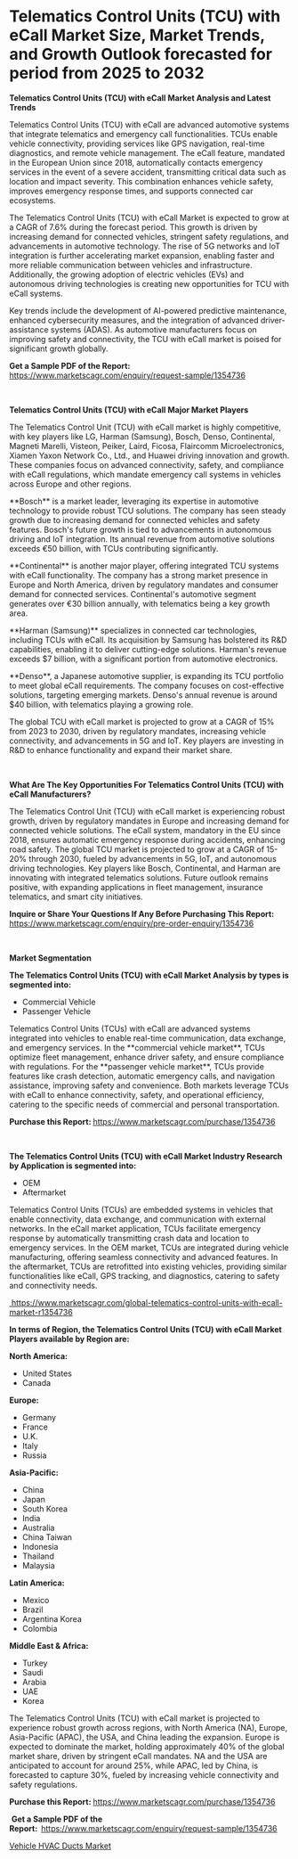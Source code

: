 <p><h1>Telematics Control Units (TCU) with eCall Market Size, Market Trends, and Growth Outlook forecasted for period from 2025 to 2032</h1></p><p><strong>Telematics Control Units (TCU) with eCall Market Analysis and Latest Trends</strong></p>
<p><p>Telematics Control Units (TCU) with eCall are advanced automotive systems that integrate telematics and emergency call functionalities. TCUs enable vehicle connectivity, providing services like GPS navigation, real-time diagnostics, and remote vehicle management. The eCall feature, mandated in the European Union since 2018, automatically contacts emergency services in the event of a severe accident, transmitting critical data such as location and impact severity. This combination enhances vehicle safety, improves emergency response times, and supports connected car ecosystems.</p><p>The Telematics Control Units (TCU) with eCall Market is expected to grow at a CAGR of 7.6% during the forecast period. This growth is driven by increasing demand for connected vehicles, stringent safety regulations, and advancements in automotive technology. The rise of 5G networks and IoT integration is further accelerating market expansion, enabling faster and more reliable communication between vehicles and infrastructure. Additionally, the growing adoption of electric vehicles (EVs) and autonomous driving technologies is creating new opportunities for TCU with eCall systems.</p><p>Key trends include the development of AI-powered predictive maintenance, enhanced cybersecurity measures, and the integration of advanced driver-assistance systems (ADAS). As automotive manufacturers focus on improving safety and connectivity, the TCU with eCall market is poised for significant growth globally.</p></p>
<p><strong>Get a Sample PDF of the Report:&nbsp;</strong> <a href="https://www.marketscagr.com/enquiry/request-sample/1354736?utm_campaign=1869&utm_medium=2&utm_source=Github&utm_content=ia&utm_term=24012025&utm_id=telematics-control-units-tcu-with-ecall">https://www.marketscagr.com/enquiry/request-sample/1354736</a></p>
<p>&nbsp;</p>
<p><strong>Telematics Control Units (TCU) with eCall Major Market Players</strong></p>
<p><p>The Telematics Control Unit (TCU) with eCall market is highly competitive, with key players like LG, Harman (Samsung), Bosch, Denso, Continental, Magneti Marelli, Visteon, Peiker, Laird, Ficosa, Flaircomm Microelectronics, Xiamen Yaxon Network Co., Ltd., and Huawei driving innovation and growth. These companies focus on advanced connectivity, safety, and compliance with eCall regulations, which mandate emergency call systems in vehicles across Europe and other regions.</p><p>**Bosch** is a market leader, leveraging its expertise in automotive technology to provide robust TCU solutions. The company has seen steady growth due to increasing demand for connected vehicles and safety features. Bosch's future growth is tied to advancements in autonomous driving and IoT integration. Its annual revenue from automotive solutions exceeds €50 billion, with TCUs contributing significantly.</p><p>**Continental** is another major player, offering integrated TCU systems with eCall functionality. The company has a strong market presence in Europe and North America, driven by regulatory mandates and consumer demand for connected services. Continental's automotive segment generates over €30 billion annually, with telematics being a key growth area.</p><p>**Harman (Samsung)** specializes in connected car technologies, including TCUs with eCall. Its acquisition by Samsung has bolstered its R&D capabilities, enabling it to deliver cutting-edge solutions. Harman's revenue exceeds $7 billion, with a significant portion from automotive electronics.</p><p>**Denso**, a Japanese automotive supplier, is expanding its TCU portfolio to meet global eCall requirements. The company focuses on cost-effective solutions, targeting emerging markets. Denso's annual revenue is around $40 billion, with telematics playing a growing role.</p><p>The global TCU with eCall market is projected to grow at a CAGR of 15% from 2023 to 2030, driven by regulatory mandates, increasing vehicle connectivity, and advancements in 5G and IoT. Key players are investing in R&D to enhance functionality and expand their market share.</p></p>
<p>&nbsp;</p>
<p><strong>What Are The Key Opportunities For Telematics Control Units (TCU) with eCall Manufacturers?</strong></p>
<p><p>The Telematics Control Unit (TCU) with eCall market is experiencing robust growth, driven by regulatory mandates in Europe and increasing demand for connected vehicle solutions. The eCall system, mandatory in the EU since 2018, ensures automatic emergency response during accidents, enhancing road safety. The global TCU market is projected to grow at a CAGR of 15-20% through 2030, fueled by advancements in 5G, IoT, and autonomous driving technologies. Key players like Bosch, Continental, and Harman are innovating with integrated telematics solutions. Future outlook remains positive, with expanding applications in fleet management, insurance telematics, and smart city initiatives.</p></p>
<p><strong>Inquire or Share Your Questions If Any Before Purchasing This Report:</strong> <a href="https://www.marketscagr.com/enquiry/pre-order-enquiry/1354736?utm_campaign=1869&utm_medium=2&utm_source=Github&utm_content=ia&utm_term=24012025&utm_id=telematics-control-units-tcu-with-ecall">https://www.marketscagr.com/enquiry/pre-order-enquiry/1354736</a></p>
<p>&nbsp;</p>
<p><strong>Market Segmentation</strong></p>
<p><strong>The Telematics Control Units (TCU) with eCall Market Analysis by types is segmented into:</strong></p>
<p><ul><li>Commercial Vehicle</li><li>Passenger Vehicle</li></ul></p>
<p><p>Telematics Control Units (TCUs) with eCall are advanced systems integrated into vehicles to enable real-time communication, data exchange, and emergency services. In the **commercial vehicle market**, TCUs optimize fleet management, enhance driver safety, and ensure compliance with regulations. For the **passenger vehicle market**, TCUs provide features like crash detection, automatic emergency calls, and navigation assistance, improving safety and convenience. Both markets leverage TCUs with eCall to enhance connectivity, safety, and operational efficiency, catering to the specific needs of commercial and personal transportation.</p></p>
<p><strong>Purchase this Report:&nbsp;</strong><a href="https://www.marketscagr.com/purchase/1354736?utm_campaign=1869&utm_medium=2&utm_source=Github&utm_content=ia&utm_term=24012025&utm_id=telematics-control-units-tcu-with-ecall">https://www.marketscagr.com/purchase/1354736</a></p>
<p>&nbsp;</p>
<p><strong>The Telematics Control Units (TCU) with eCall Market Industry Research by Application is segmented into:</strong></p>
<p><ul><li>OEM</li><li>Aftermarket</li></ul></p>
<p><p>Telematics Control Units (TCUs) are embedded systems in vehicles that enable connectivity, data exchange, and communication with external networks. In the eCall market application, TCUs facilitate emergency response by automatically transmitting crash data and location to emergency services. In the OEM market, TCUs are integrated during vehicle manufacturing, offering seamless connectivity and advanced features. In the aftermarket, TCUs are retrofitted into existing vehicles, providing similar functionalities like eCall, GPS tracking, and diagnostics, catering to safety and connectivity needs.</p></p>
<p><a href="https://www.marketscagr.com/global-telematics-control-units-with-ecall-market-r1354736?utm_campaign=1869&utm_medium=2&utm_source=Github&utm_content=ia&utm_term=24012025&utm_id=telematics-control-units-tcu-with-ecall">&nbsp;https://www.marketscagr.com/global-telematics-control-units-with-ecall-market-r1354736</a></p>
<p><strong>In terms of Region, the Telematics Control Units (TCU) with eCall Market Players available by Region are:</strong></p>
<p>
    <p> <strong> North America: </strong>
        <ul>
            <li>United States</li>
            <li>Canada</li>
        </ul>
        </p> 
    <p> <strong> Europe: </strong>
        <ul>
            <li>Germany</li>
            <li>France</li>
            <li>U.K.</li>
            <li>Italy</li>
            <li>Russia</li>
        </ul>
        </p> 
    <p> <strong> Asia-Pacific: </strong>
        <ul>
            <li>China</li>
            <li>Japan</li>
            <li>South Korea</li>
            <li>India</li>
            <li>Australia</li>
            <li>China Taiwan</li>
            <li>Indonesia</li>
            <li>Thailand</li>
            <li>Malaysia</li>
        </ul>
        </p> 
    <p> <strong> Latin America: </strong>
        <ul>
            <li>Mexico</li>
            <li>Brazil</li>
            <li>Argentina Korea</li>
            <li>Colombia</li>
        </ul>
        </p> 
    <p> <strong> Middle East & Africa: </strong>
        <ul>
            <li>Turkey</li>
            <li>Saudi</li>
            <li>Arabia</li>
            <li>UAE</li>
            <li>Korea</li>
        </ul>
    </p>
    </p>
<p><p>The Telematics Control Units (TCU) with eCall market is projected to experience robust growth across regions, with North America (NA), Europe, Asia-Pacific (APAC), the USA, and China leading the expansion. Europe is expected to dominate the market, holding approximately 40% of the global market share, driven by stringent eCall mandates. NA and the USA are anticipated to account for around 25%, while APAC, led by China, is forecasted to capture 30%, fueled by increasing vehicle connectivity and safety regulations.</p></p>
<p><strong>Purchase this Report: </strong><a href="https://www.marketscagr.com/purchase/1354736?utm_campaign=1869&utm_medium=2&utm_source=Github&utm_content=ia&utm_term=24012025&utm_id=telematics-control-units-tcu-with-ecall">https://www.marketscagr.com/purchase/1354736</a></p>
<p>&nbsp;<strong>Get a Sample PDF of the Report:&nbsp;&nbsp;</strong><a href="https://www.marketscagr.com/enquiry/request-sample/1354736?utm_campaign=1869&utm_medium=2&utm_source=Github&utm_content=ia&utm_term=24012025&utm_id=telematics-control-units-tcu-with-ecall">https://www.marketscagr.com/enquiry/request-sample/1354736</a></p>
<p><strong></strong></p>
<p><p><a href="https://github.com/CliffMedina6/Market-Research-Report-List-7/blob/main/vehicle-hvac-ducts-market.md?utm_campaign=1869&utm_medium=2&utm_source=Github&utm_content=ia&utm_term=24012025&utm_id=telematics-control-units-tcu-with-ecall">Vehicle HVAC Ducts Market</a></p></p>